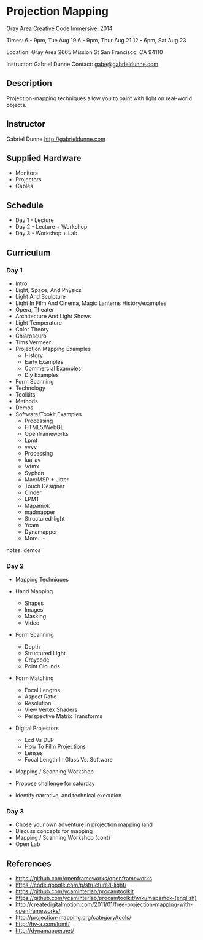 # Projection Mapping

Gray Area Creative Code Immersive, 2014

Times: 
  6 - 9pm, Tue Aug 19
  6 - 9pm, Thur Aug 21
  12 - 6pm, Sat Aug 23

Location:
  Gray Area
  2665 Mission St
  San Francisco, CA 94110

Instructor: Gabriel Dunne
Contact: gabe@gabrieldunne.com



## Description
Projection-mapping techniques allow you to paint with light on real-world objects.

## Instructor
Gabriel Dunne http://gabrieldunne.com

## Supplied Hardware
- Monitors
- Projectors
- Cables

## Schedule
- Day 1 - Lecture
- Day 2 - Lecture + Workshop
- Day 3 - Workshop + Lab  

## Curriculum
### Day 1
- Intro
- Light, Space, And Physics
- Light And Sculpture
- Light In Film And Cinema, Magic Lanterns History/examples
- Opera, Theater
- Architecture And Light Shows
- Light Temperature
- Color Theory
- Chiaroscuro
- Tims Vermeer
- Projection Mapping Examples
  -  History
  -  Early Examples
  -  Commercial Examples
  - Diy Examples
- Form Scanning
- Technology
- Toolkits
- Methods
- Demos
- Software/Tookit Examples
  - Processing
  - HTML5/WebGL
  - Openframeworks
  - Lpmt
  - vvvv
  - Processing
  - lua-av
  - Vdmx
  - Syphon
  - Max/MSP + Jitter
  - Touch Designer
  - Cinder
  - LPMT
  - Mapamok
  - madmapper
  - Structured-light
  - Ycam
  - Dynamapper
  - More...- 

notes:
	demos


### Day 2
- Mapping Techniques
- Hand Mapping 
  - Shapes
  - Images
  - Masking
  - Video
- Form Scanning
  - Depth
  - Structured Light
  - Greycode
  - Point Clounds
- Form Matching
  - Focal Lengths
  - Aspect Ratio
  - Resolution
  - View Vertex Shaders
  - Perspective Matrix Transforms
- Digital Projectors
  - Lcd Vs DLP
  - How To Film Projections
  - Lenses
  - Focal Length In Glass Vs. Software
- Mapping / Scanning Workshop
- Propose challenge for saturday

- identify narrative, and technical execution


### Day 3
- Chose your own adventure in projection mapping land
- Discuss concepts for mapping
- Mapping / Scanning Workshop (cont)
- Open Lab

## References
- https://github.com/openframeworks/openframeworks
- https://code.google.com/p/structured-light/
- https://github.com/ycaminterlab/procamtoolkit
- https://github.com/ycaminterlab/procamtoolkit/wiki/mapamok-(english)
- http://createdigitalmotion.com/2011/01/free-projection-mapping-with-openframeworks/
- http://projection-mapping.org/category/tools/
- http://hv-a.com/lpmt/
- http://dynamapper.net/
